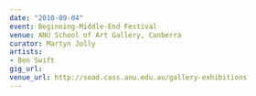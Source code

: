 ```yaml
---
date: "2010-09-04"
event: Beginning-Middle-End Festival
venue: ANU School of Art Gallery, Canberra
curator: Martyn Jolly
artists:
- Ben Swift
gig_url: 
venue_url: http://soad.cass.anu.edu.au/gallery-exhibitions
---
```

